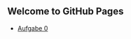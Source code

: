 ## Welcome to GitHub Pages


- <a href="https://github.com/Matthias404/IXD2020/blob/gh-pages/pages/index.html" target="_blank">Aufgabe 0</a>




